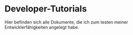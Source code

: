 # Developer-Tutorials
Hier befinden sich alle Dokumente, die ich zum testen meiner Entwicklerfähigkeiten angelegt habe.
